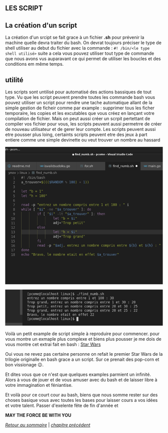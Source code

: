 ## LES SCRIPT 

## La création d'un script

La création d'un srcipt se fait grace à un fichier **.sh** pour prévenir la machine quelle devra traiter du bash.
On devrat toujours préciser le type de shell utiliser au debut du fichier avec la commande : 
`#! /bin/<le type shell utilisé>`
suite a cela vous pouvez utiliser tout type de commande que nous avons vus auparavant ce qui permet de utiliser les boucles et des conditions em même temps.

## utilité 
Les scripts sont untilisé pour automatisé des actions bassiques de tout type. Vu que les script peuvent prendre toutes les commande bash vous pouvez utiliser un script pour rendre une tache automatique allant de la simple gestion de ficheir comme par example : supprimer tous les ficher temporaire, les copies et les excutables que vous créez en lançant votre compilation de fichier. Mais on peut aussi créer un scrpit pertettant de compiler vos fichier pour vous, les scripts peuvent aussi permetrre de créer de nouveau utilisateur et de gerer leur compte. 
Les scripts peuvent aussi etre pousser plus loing, certaints scripts peuvent etre des jeux à part entiere comme une simple devinette ou veut trouver un nombre au hassard

![find_numbs](./picture/find_numb.png)

![find_numb_res](./picture/find_numb_res.png)

Voilà un petit example de script simple à reproduire pour commencer. pour vous montre un exmaple plus complexe et biens plus pousser je me dois de vous montre cet extrai fait en bash :
[Star Wars](http://asciimation.co.nz/)

Oui vous ne revez pas certaine personne on refait le premier Star Wars de la trilogie originalle en bash grace a un script. Sur ce prenait des pop-corn et bon vissionage :wink:.

Et dites vous que ce n'est que quelques examples parmient un infinité. Alors à vous de jouer et de vous amuser avec du bash et de laisser libre à votre immagination et féniantise.

Et voilà pour ce court cour au bash, biens que nous somme rester sur des choses basique vous avec toutes les bases pour laisser cours a vos idées et votre talent. Passer d'exelente fête de fin d'année et 

**MAY THE FORCE BE WITH YOU**

*[Retour au sommaire](./README.md)* | *[chapitre précédent](https://github.com/lancelot260/linux/blob/main/condition.md)*
